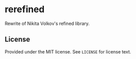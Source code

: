 # rerefined
Rewrite of Nikita Volkov's refined library.

## License
Provided under the MIT license. See `LICENSE` for license text.
